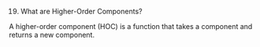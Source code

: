 19. What are Higher-Order Components?














A higher-order component (HOC) is a function that takes a component and returns a new component.

